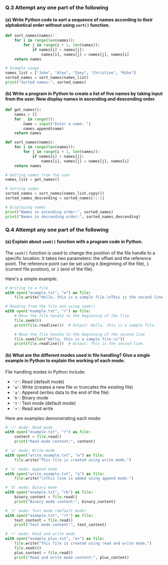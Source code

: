

### Q.3 Attempt any one part of the following

#### (a) Write Python code to sort a sequence of names according to their alphabetical order without using `sort()` function.

```python
def sort_names(names):
    for i in range(len(names)):
        for j in range(i + 1, len(names)):
            if names[i] > names[j]:
                names[i], names[j] = names[j], names[i]
    return names

# Example usage
names_list = ["John", "Alex", "Zoey", "Christine", "Mike"]
sorted_names = sort_names(names_list)
print("Sorted names:", sorted_names)
```

#### (b) Write a program in Python to create a list of five names by taking input from the user. Now display names in ascending and descending order.

```python
def get_names():
    names = []
    for _ in range(5):
        name = input("Enter a name: ")
        names.append(name)
    return names

def sort_names(names):
    for i in range(len(names)):
        for j in range(i + 1, len(names)):
            if names[i] > names[j]:
                names[i], names[j] = names[j], names[i]
    return names

# Getting names from the user
names_list = get_names()

# Sorting names
sorted_names = sort_names(names_list.copy())
sorted_names_descending = sorted_names[::-1]

# Displaying names
print("Names in ascending order:", sorted_names)
print("Names in descending order:", sorted_names_descending)
```

### Q.4 Attempt any one part of the following

#### (a) Explain about `seek()` function with a program code in Python.

The `seek()` function is used to change the position of the file handle to a specific location. It takes two parameters: the offset and the reference point. The reference point can be set using `0` (beginning of the file), `1` (current file position), or `2` (end of the file).

Here's a simple example:

```python
# Writing to a file
with open("example.txt", "w") as file:
    file.write("Hello, this is a sample file.\nThis is the second line.\n")

# Reading from the file and using seek()
with open("example.txt", "r") as file:
    # Move the file handle to the beginning of the file
    file.seek(0)
    print(file.readline())  # Output: Hello, this is a sample file.

    # Move the file handle to the beginning of the second line
    file.seek(len("Hello, this is a sample file.\n"))
    print(file.readline())  # Output: This is the second line.
```

#### (b) What are the different modes used in file handling? Give a single example in Python to explain the working of each mode.

File handling modes in Python include:
- `'r'`: Read (default mode)
- `'w'`: Write (creates a new file or truncates the existing file)
- `'a'`: Append (writes data to the end of the file)
- `'b'`: Binary mode
- `'t'`: Text mode (default mode)
- `'+'`: Read and write

Here are examples demonstrating each mode:

```python
# 'r' mode: Read mode
with open("example.txt", "r") as file:
    content = file.read()
    print("Read mode content:", content)

# 'w' mode: Write mode
with open("write_example.txt", "w") as file:
    file.write("This file is created using write mode.")

# 'a' mode: Append mode
with open("write_example.txt", "a") as file:
    file.write("\nThis line is added using append mode.")

# 'b' mode: Binary mode
with open("example.txt", "rb") as file:
    binary_content = file.read()
    print("Binary mode content:", binary_content)

# 't' mode: Text mode (default mode)
with open("example.txt", "rt") as file:
    text_content = file.read()
    print("Text mode content:", text_content)

# '+' mode: Read and write mode
with open("example_plus.txt", "w+") as file:
    file.write("This file is created using read and write mode.")
    file.seek(0)
    plus_content = file.read()
    print("Read and write mode content:", plus_content)
```

